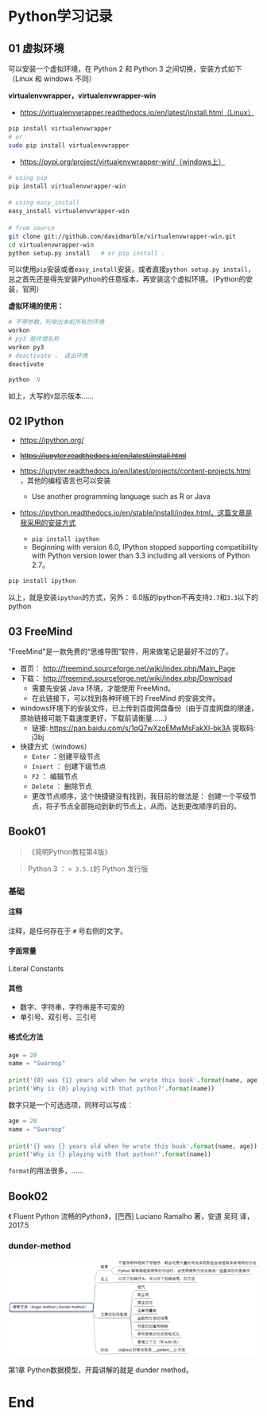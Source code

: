 # Python学习记录


## 01 虚拟环境

可以安装一个虚拟环境，在 Python 2 和 Python 3 之间切换，安装方式如下（Linux 和 windows 不同）

**virtualenvwrapper，virtualenvwrapper-win**

- https://virtualenvwrapper.readthedocs.io/en/latest/install.html（Linux）

```sh
pip install virtualenvwrapper
# or
sudo pip install virtualenvwrapper
```

- https://pypi.org/project/virtualenvwrapper-win/（windows上）

```sh
# using pip
pip install virtualenvwrapper-win

# using easy_install
easy_install virtualenvwrapper-win

# from source
git clone git://github.com/davidmarble/virtualenvwrapper-win.git
cd virtualenvwrapper-win
python setup.py install   # or pip install .
```

可以使用`pip`安装或者`easy_install`安装，或者直接`python setup.py install`，总之首先还是得先安装Python的任意版本，再安装这个虚拟环境。（Python的安装，官网）

**虚拟环境的使用：**

```sh
# 不带参数，列举出本机所有的环境
workon
# py3 是环境名称
workon py3
# deactivate ， 退出环境
deactivate
```

```sh
python -V
```

如上，大写的`V`显示版本……

## 02 IPython

- https://ipython.org/

- ~~https://jupyter.readthedocs.io/en/latest/install.html~~
- https://jupyter.readthedocs.io/en/latest/projects/content-projects.html ，其他的编程语言也可以安装
  - Use another programming language such as R or Java
- https://ipython.readthedocs.io/en/stable/install/index.html，这篇文章是我采用的安装方式
  - `pip install ipython`
  - Beginning with version 6.0, IPython stopped supporting compatibility with Python version lower than 3.3 including all versions of Python 2.7。

```sh
pip install ipython
```

以上，就是安装`ipython`的方式，另外： 6.0版的ipython不再支持`2.7`和`3.3`以下的python

## 03 FreeMind

"FreeMind"是一款免费的“思维导图”软件，用来做笔记是最好不过的了。

- 首页： http://freemind.sourceforge.net/wiki/index.php/Main_Page
- 下载： http://freemind.sourceforge.net/wiki/index.php/Download
  - 需要先安装 Java 环境，才能使用 FreeMind。
  - 在此链接下，可以找到各种环境下的 FreeMind 的安装文件。
- windows环境下的安装文件，已上传到百度网盘备份（由于百度网盘的限速，原始链接可能下载速度更好，下载前请衡量……）
  - 链接: https://pan.baidu.com/s/1qQ7wXzoEMwMsFakXI-bk3A 提取码: j3bj 
- 快捷方式（windows）
  - `Enter` ：创建平级节点
  - `Insert` ： 创建下级节点
  - `F2` ： 编辑节点
  - `Delete` ： 删除节点
  - 更改节点顺序，这个快捷键没有找到，我目前的做法是： 创建一个平级节点，将子节点全部拖动到新的节点上，从而，达到更改顺序的目的。



## Book01

> 《简明Python教程第4版》

> Python 3 ： `> 3.5.1`的 Python 发行版


### 基础

#### 注释

注释，是任何存在于 `#` 号右侧的文字。

#### 字面常量

Literal Constants

#### 其他

- 数字、字符串，字符串是不可变的
- 单引号、双引号、三引号

#### 格式化方法

```python
age = 20
name = "Swaroop"

print('{0} was {1} years old when he wrote this book'.format(name, age))
print('Why is {0} playing with that python?'.format(name))
```

数字只是一个可选选项，同样可以写成：

```python
age = 20
name = "Swaroop"

print('{} was {} years old when he wrote this book'.format(name, age))
print('Why is {} playing with that python?'.format(name))
```

`format`的用法很多，……



## Book02

《 Fluent Python 流畅的Python》，[巴西] Luciano Ramalho 著，安道 吴珂 译，2017.5

### dunder-method

![](./imgs/123_Python_dunder_method.png)

第1章 Python数据模型，开篇讲解的就是 dunder method。





# End
